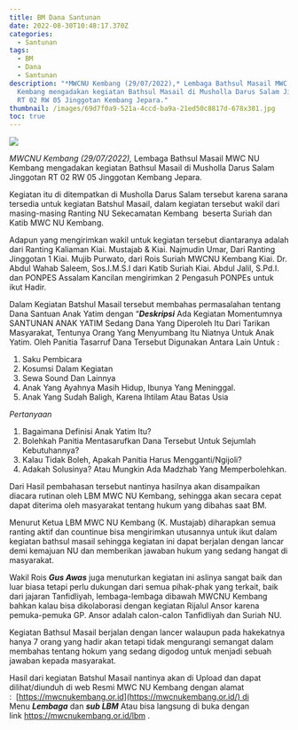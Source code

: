 ```yaml
---
title: BM Dana Santunan
date: 2022-08-30T10:48:17.370Z
categories:
  - Santunan
tags:
  - BM
  - Dana
  - Santunan
description: "*MWCNU Kembang (29/07/2022),* Lembaga Bathsul Masail MWC NU
  Kembang mengadakan kegiatan Bathsul Masail di Musholla Darus Salam Jinggotan
  RT 02 RW 05 Jinggotan Kembang Jepara."
thumbnail: /images/69d7f0a9-521a-4ccd-ba9a-21ed50c8817d-678x381.jpg
toc: true
---
```

<!--StartFragment-->

![](/images/69d7f0a9-521a-4ccd-ba9a-21ed50c8817d-678x381.jpg)

*MWCNU Kembang (29/07/2022),* Lembaga Bathsul Masail MWC NU Kembang mengadakan kegiatan Bathsul Masail di Musholla Darus Salam Jinggotan RT 02 RW 05 Jinggotan Kembang Jepara.

Kegiatan itu di ditempatkan di Musholla Darus Salam tersebut karena sarana tersedia untuk kegiatan Batshul Masail, dalam kegiatan tersebut wakil dari masing-masing Ranting NU Sekecamatan Kembang  beserta Suriah dan Katib MWC NU Kembang.

Adapun yang mengirimkan wakil untuk kegiatan tersebut diantaranya adalah dari Ranting Kaliaman Kiai. Mustajab & Kiai. Najmudin Umar, Dari Ranting Jinggotan 1 Kiai. Mujib Purwato, dari Rois Suriah MWCNU Kembang Kiai. Dr. Abdul Wahab Saleem, Sos.I.M.S.I dari Katib Suriah Kiai. Abdul Jalil, S.Pd.I. dan PONPES Assalam Kancilan mengirimkan 2 Pengasuh PONPEs untuk ikut Hadir.

Dalam Kegiatan Batshul Masail tersebut membahas permasalahan tentang Dana Santuan Anak Yatim dengan “***Deskripsi*** Ada Kegiatan Momentumnya SANTUNAN ANAK YATIM Sedang Dana Yang Diperoleh Itu Dari Tarikan Masyarakat, Tentunya Orang Yang Menyumbang Itu Niatnya Untuk Anak Yatim. Oleh Panitia Tasarruf Dana Tersebut Digunakan Antara Lain Untuk :

1. Saku Pembicara
2. Kosumsi Dalam Kegiatan
3. Sewa Sound Dan Lainnya
4. Anak Yang Ayahnya Masih Hidup, Ibunya Yang Meninggal.
5. Anak Yang Sudah Baligh, Karena Ihtilam Atau Batas Usia

*Pertanyaan*

1. Bagaimana Definisi Anak Yatim Itu?
2. Bolehkah Panitia Mentasarufkan Dana Tersebut Untuk Sejumlah Kebutuhannya?
3. Kalau Tidak Boleh, Apakah Panitia Harus Mengganti/Ngijoli?
4. Adakah Solusinya? Atau Mungkin Ada Madzhab Yang Memperbolehkan.

Dari Hasil pembahasan tersebut nantinya hasilnya akan disampaikan diacara rutinan oleh LBM MWC NU Kembang, sehingga akan secara cepat dapat diterima oleh masyarakat tentang hukum yang dibahas saat BM.

Menurut Ketua LBM MWC NU Kembang (K. Mustajab) diharapkan semua ranting aktif dan countinue bisa mengirimkan utusannya untuk ikut dalam kegiatan bathsul masail sehingga kegiatan ini dapat berjalan dengan lancar demi kemajuan NU dan memberikan jawaban hukum yang sedang hangat di masyarakat.

Wakil Rois ***Gus Awas*** juga menuturkan kegiatan ini aslinya sangat baik dan luar biasa tetapi perlu dukungan dari semua pihak-phak yang terkait, baik dari jajaran Tanfidliyah, lembaga-lembaga dibawah MWCNU Kembang bahkan kalau bisa dikolaborasi dengan kegiatan Rijalul Ansor karena pemuka-pemuka GP. Ansor adalah calon-calon Tanfidliyah dan Suriah NU.

Kegiatan Bathsul Masail berjalan dengan lancer walaupun pada hakekatnya hanya 7 orang yang hadir akan tetapi tidak mengurangi semangat dalam membahas tentang hokum yang sedang digodog untuk menjadi sebuah jawaban kepada masyarakat.

Hasil dari kegiatan Batshul Masail nantinya akan di Upload dan dapat dilihat/diunduh di web Resmi MWC NU Kembang dengan alamat :  [https://mwcnukembang.or.id](https://mwcnukembang.or.id/) di Menu ***Lembaga*** dan ***sub LBM*** Atau bisa langsung di buka dengan link <https://mwcnukembang.or.id/lbm> .

<!--EndFragment-->